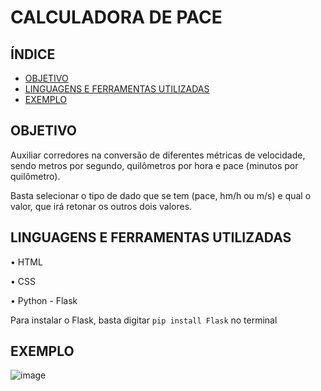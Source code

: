 # CALCULADORA DE PACE

## ÍNDICE

- [OBJETIVO](#Objetivo)
- [LINGUAGENS E FERRAMENTAS UTILIZADAS](#Linguagens_e_ferramentas_utilizadas)
- [EXEMPLO](#Exemplo)

## OBJETIVO

Auxiliar corredores na conversão de diferentes métricas de velocidade, sendo metros por segundo, quilômetros por hora e pace (minutos por quilômetro).

Basta selecionar o tipo de dado que se tem (pace, hm/h ou m/s) e qual o valor, que irá retonar os outros dois valores.

## LINGUAGENS E FERRAMENTAS UTILIZADAS
• HTML

• ⁠CSS

• Python - Flask 

Para instalar o Flask, basta digitar `pip install Flask` no terminal

## EXEMPLO

![image](https://github.com/user-attachments/assets/ddb3fc18-34cb-4bda-95e0-b1996e595606)
